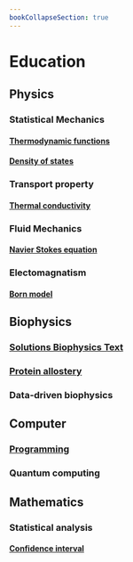 ```yaml
---
bookCollapseSection: true
---
```


# Education

## Physics
### Statistical Mechanics
#### [Thermodynamic functions](thermodynamic_functions.md)

#### [Density of states](dos.md)
###  Transport property
#### [Thermal conductivity](thermal_conductivity)
###  Fluid Mechanics
#### [Navier Stokes equation](navier_stokes_equation)
### Electomagnatism
#### [Born model](born_model)

## Biophysics
### [Solutions Biophysics Text](BiophysText)
### [Protein allostery](protein_allostery)
###  Data-driven biophysics

## Computer
### [Programming](programming)
###  Quantum computing

## Mathematics
### Statistical analysis
#### [Confidence interval](confidence_interval)
